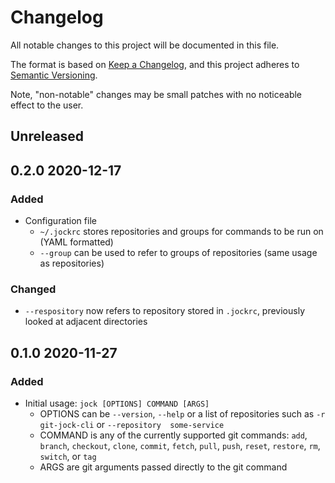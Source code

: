 # Changelog
All notable changes to this project will be documented in this file.

The format is based on [Keep a Changelog](https://keepachangelog.com/en/1.0.0/), and this project adheres to 
[Semantic Versioning](https://semver.org/spec/v2.0.0.html).

Note, "non-notable" changes may be small patches with no noticeable effect to the user.

## Unreleased


## 0.2.0 2020-12-17
### Added
- Configuration file
    - `~/.jockrc` stores repositories and groups for commands to be run on (YAML formatted)
    - `--group` can be used to refer to groups of repositories (same usage as repositories)
  
### Changed
- `--respository` now refers to repository stored in `.jockrc`, previously looked at adjacent directories


## 0.1.0 2020-11-27
### Added
- Initial usage: `jock [OPTIONS] COMMAND [ARGS]`
    - OPTIONS can be `--version`, `--help` or a list of repositories such as `-r git-jock-cli` or `--repository 
    some-service`
    - COMMAND is any of the currently supported git commands: `add`, `branch`, `checkout`, `clone`, `commit`, `fetch`, 
    `pull`, `push`, `reset`, `restore`, `rm`, `switch`, or `tag`
    - ARGS are git arguments passed directly to the git command